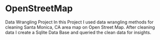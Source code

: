 # OpenStreetMap
Data Wrangling Project
In this Project I used data wrangling methods for cleaning Santa Monica, CA area map on Open Street Map. After cleaning data I create a Sqlite
Data Base and queried the clean data for insights.
